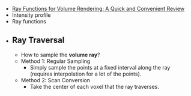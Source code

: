 - [Ray Functions for Volume Rendering: A Quick and Convenient Review ](https://www.youtube.com/watch?v=1PqvwOjnKJw&ab_channel=BobLaramee)
- Intensity profile
- Ray functions
- ## Ray Traversal
	- How to sample the **volume ray**?
	- Method 1: Regular Sampling
		- Simply sample the points at a fixed interval along the ray (requires interpolation for a lot of the points).
	- Method 2: Scan Conversion
		- Take the center of each voxel that the ray traverses.